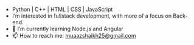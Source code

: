 - Python | C++ | HTML | CSS | JavaScript
- I’m interested in fullstack development, with more of a focus on Back-end.
- 🌱 I’m currently learning Node.js and Angular
- 📫 How to reach me: muaazshaikh25@gmail.com
<!---
MShaikh17/MShaikh17 is a ✨ special ✨ repository because its `README.md` (this file) appears on your GitHub profile.
You can click the Preview link to take a look at your changes.
--->
